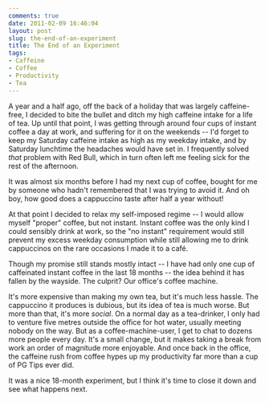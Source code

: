 ```yaml
---
comments: true
date: 2011-02-09 16:46:04
layout: post
slug: the-end-of-an-experiment
title: The End of an Experiment
tags:
- Caffeine
- Coffee
- Productivity
- Tea
---
```


A year and a half ago, off the back of a holiday that was largely caffeine-free, I decided to bite the bullet and ditch my high caffeine intake for a life of tea.  Up until that point, I was getting through around four cups of instant coffee a day at work, and suffering for it on the weekends -- I'd forget to keep my Saturday caffeine intake as high as my weekday intake, and by Saturday lunchtime the headaches would have set in.  I frequently solved _that_ problem with Red Bull, which in turn often left me feeling sick for the rest of the afternoon.

It was almost six months before I had my next cup of coffee, bought for me by someone who hadn't remembered that I was trying to avoid it.  And oh boy, how good does a cappuccino taste after half a year without!

At that point I decided to relax my self-imposed regime -- I would allow myself "proper" coffee, but not instant.  Instant coffee was the only kind I could sensibly drink at work, so the "no instant" requirement would still prevent my excess weekday consumption while still allowing me to drink cappuccinos on the rare occasions I made it to a café.

Though my promise still stands mostly intact -- I have had only one cup of caffeinated instant coffee in the last 18 months -- the idea behind it has fallen by the wayside.  The culprit?  Our office's coffee machine.

It's more expensive than making my own tea, but it's much less hassle.  The cappuccino it produces is dubious, but its idea of tea is much worse.  But more than that, it's more _social_.  On a normal day as a tea-drinker, I only had to venture five metres outside the office for hot water, usually meeting nobody on the way.  But as a coffee-machine-user, I get to chat to dozens more people every day.  It's a small change, but it makes taking a break from work an order of magnitude more enjoyable.  And once back in the office, the caffeine rush from coffee hypes up my productivity far more than a cup of PG Tips ever did.

It was a nice 18-month experiment, but I think it's time to close it down and see what happens next.

